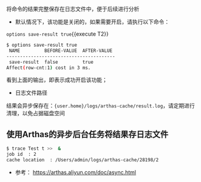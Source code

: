将命令的结果完整保存在日志文件中，便于后续进行分析

- 默认情况下，该功能是关闭的，如果需要开启，请执行以下命令：

`options save-result true`{{execute T2}}

```bash
$ options save-result true
 NAME         BEFORE-VALUE  AFTER-VALUE
----------------------------------------
 save-result  false         true
Affect(row-cnt:1) cost in 3 ms.
```

看到上面的输出，即表示成功开启该功能；

- 日志文件路径

结果会异步保存在：`{user.home}/logs/arthas-cache/result.log`，请定期进行清理，以免占据磁盘空间

## 使用Arthas的异步后台任务将结果存日志文件

```bash
$ trace Test t >>  &
job id  : 2
cache location  : /Users/admin/logs/arthas-cache/28198/2
```

* 参考： https://arthas.aliyun.com/doc/async.html

